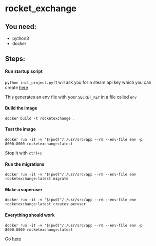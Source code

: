 # rocket_exchange

You need:
--
- python3 
- docker

Steps:
--
#### Run startup script 
`python init_project.py`
It will ask you for a steam api key which you can create [here](https://steamcommunity.com/dev/apikey)

This generates an env file with your `SECRET_KEY` in a file called `env`

#### Build the image
`docker build -t rocketexchange .`

#### Test the image
`docker run -it -v "$(pwd)"/:/usr/src/app --rm --env-file env -p 8000:8000 rocketexchange:latest`

Stop it with `ctrl+c`

#### Run the migrations
`docker run -it -v "$(pwd)"/:/usr/src/app --rm --env-file env rocketexchange:latest migrate`

#### Make a superuser
`docker run -it -v "$(pwd)"/:/usr/src/app --rm --env-file env rocketexchange:latest createsuperuser`

#### Everything should work
`docker run -it -v "$(pwd)"/:/usr/src/app --rm --env-file env -p 8000:8000 rocketexchange:latest`

Go [here](http://localhost:8000/rt)
